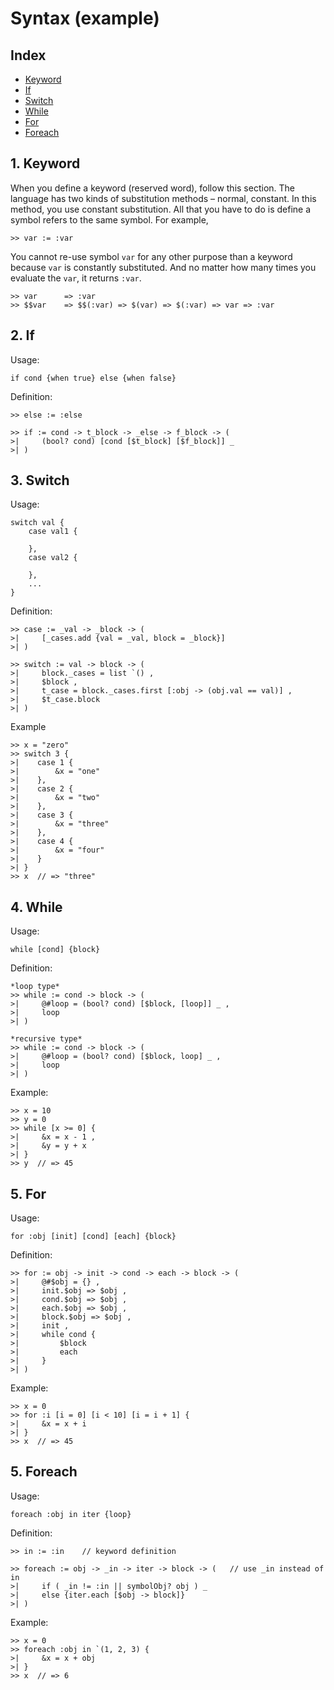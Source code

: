 <a id = "syntax"></a>
# Syntax (example)

## Index
- [Keyword](#keyword)
- [If](#if)
- [Switch](#switch)
- [While](#while)
- [For](#for)
- [Foreach](#foreach)

<a id = "keyword"></a>
## 1. Keyword
When you define a keyword (reserved word), follow this section. The language has two kinds of substitution methods – normal, constant. In this method, you use constant substitution. All that you have to do is define a symbol refers to the same symbol. For example,

```
>> var := :var
```

You cannot re-use symbol `var` for any other purpose than a keyword because `var` is constantly substituted. And no matter how many times you evaluate the `var`, it returns `:var`.

```
>> var      => :var
>> $$var    => $$(:var) => $(var) => $(:var) => var => :var
```

<a id = "if"></a>
## 2. If
Usage:
```
if cond {when true} else {when false}
```

Definition:
```
>> else := :else

>> if := cond -> t_block -> _else -> f_block -> (
>|     (bool? cond) [cond [$t_block] [$f_block]] _
>| )
```

<a id = "switch"></a>
## 3. Switch
Usage:
```
switch val {
    case val1 {
        
    },
    case val2 {

    },
    ...
}
```

Definition:
```
>> case := _val -> _block -> (
>|     [_cases.add {val = _val, block = _block}]
>| )

>> switch := val -> block -> (
>|     block._cases = list `() ,
>|     $block ,
>|     t_case = block._cases.first [:obj -> (obj.val == val)] ,
>|     $t_case.block
>| )
```

Example
```
>> x = "zero"
>> switch 3 {
>|    case 1 {
>|        &x = "one"
>|    },
>|    case 2 {
>|        &x = "two"
>|    },
>|    case 3 {
>|        &x = "three"
>|    },
>|    case 4 {
>|        &x = "four"
>|    }
>| }
>> x  // => "three"
````

<a id = "while"></a>
## 4. While
Usage:
```
while [cond] {block}
```

Definition:
```
*loop type*
>> while := cond -> block -> (
>|     @#loop = (bool? cond) [$block, [loop]] _ ,
>|     loop
>| )

*recursive type*
>> while := cond -> block -> (
>|     @#loop = (bool? cond) [$block, loop] _ ,
>|     loop
>| )
```

Example:
```
>> x = 10
>> y = 0
>> while [x >= 0] {
>|     &x = x - 1 ,
>|     &y = y + x
>| }
>> y  // => 45
```

<a id = "for"></a>
## 5. For
Usage:
```
for :obj [init] [cond] [each] {block}
```

Definition:
```
>> for := obj -> init -> cond -> each -> block -> (
>|     @#$obj = {} ,
>|     init.$obj => $obj ,
>|     cond.$obj => $obj ,
>|     each.$obj => $obj ,
>|     block.$obj => $obj ,
>|     init ,
>|     while cond {
>|         $block
>|         each
>|     }
>| )
```

Example:
```
>> x = 0
>> for :i [i = 0] [i < 10] [i = i + 1] {
>|     &x = x + i
>| }
>> x  // => 45
```

<a id = "foreach"></a>
## 5. Foreach
Usage:
```
foreach :obj in iter {loop}
```

Definition:
```
>> in := :in    // keyword definition

>> foreach := obj -> _in -> iter -> block -> (   // use _in instead of in
>|     if ( _in != :in || symbolObj? obj ) _
>|     else {iter.each [$obj -> block]}
>| )
```

Example:
```
>> x = 0
>> foreach :obj in `(1, 2, 3) {
>|     &x = x + obj
>| }
>> x  // => 6
```